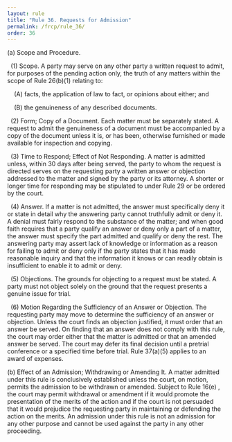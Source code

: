 ```yaml
---
layout: rule
title: "Rule 36. Requests for Admission"
permalink: /frcp/rule_36/
order: 36
---
```


(a) Scope and Procedure.


&nbsp;&nbsp;(1) Scope. A party may serve on any other party a written request to admit, for purposes of the pending action only, the truth of any matters within the scope of Rule 26(b)(1) relating to:


&nbsp;&nbsp;&nbsp;&nbsp;(A) facts, the application of law to fact, or opinions about either; and


&nbsp;&nbsp;&nbsp;&nbsp;(B) the genuineness of any described documents.


&nbsp;&nbsp;(2) Form; Copy of a Document. Each matter must be separately stated. A request to admit the genuineness of a document must be accompanied by a copy of the document unless it is, or has been, otherwise furnished or made available for inspection and copying.


&nbsp;&nbsp;(3) Time to Respond; Effect of Not Responding. A matter is admitted unless, within 30 days after being served, the party to whom the request is directed serves on the requesting party a written answer or objection addressed to the matter and signed by the party or its attorney. A shorter or longer time for responding may be stipulated to under Rule 29 or be ordered by the court.


&nbsp;&nbsp;(4) Answer. If a matter is not admitted, the answer must specifically deny it or state in detail why the answering party cannot truthfully admit or deny it. A denial must fairly respond to the substance of the matter; and when good faith requires that a party qualify an answer or deny only a part of a matter, the answer must specify the part admitted and qualify or deny the rest. The answering party may assert lack of knowledge or information as a reason for failing to admit or deny only if the party states that it has made reasonable inquiry and that the information it knows or can readily obtain is insufficient to enable it to admit or deny.


&nbsp;&nbsp;(5) Objections. The grounds for objecting to a request must be stated. A party must not object solely on the ground that the request presents a genuine issue for trial.


&nbsp;&nbsp;(6) Motion Regarding the Sufficiency of an Answer or Objection. The requesting party may move to determine the sufficiency of an answer or objection. Unless the court finds an objection justified, it must order that an answer be served. On finding that an answer does not comply with this rule, the court may order either that the matter is admitted or that an amended answer be served. The court may defer its final decision until a pretrial conference or a specified time before trial. Rule 37(a)(5) applies to an award of expenses.


(b) Effect of an Admission; Withdrawing or Amending It. A matter admitted under this rule is conclusively established unless the court, on motion, permits the admission to be withdrawn or amended. Subject to Rule 16(e) , the court may permit withdrawal or amendment if it would promote the presentation of the merits of the action and if the court is not persuaded that it would prejudice the requesting party in maintaining or defending the action on the merits. An admission under this rule is not an admission for any other purpose and cannot be used against the party in any other proceeding.